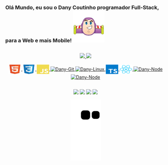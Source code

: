 ##
### Olá Mundo, eu sou o Dany Coutinho programador Full-Stack, para a Web e mais Mobile! <img height= "100" weight= "100" src="https://github.com/DanyCoutinho/DanyCoutinho/blob/main/EmojiBlitzBuzzLightyear-PowerUp.webp"/>

##
<div align="center">
  <a href="https://github.com/danycoutinho">
  <img height="167em" src="https://github-readme-stats.vercel.app/api?username=odanycoutinho&show_icons=true&theme=material-palenight&include_all_commits=true&count_private=true"/>
  <img height="167em" src="https://github-readme-stats.vercel.app/api/top-langs/?username=odanycoutinho&layout=compact&langs_count=7&theme=material-palenight"/>
</div>

<div align="center" style="display: inline_block"><br>
  <img align="center" alt="Dany-HTML" height="30" width="40" src="https://raw.githubusercontent.com/devicons/devicon/master/icons/html5/html5-original.svg">
  <img align="center" alt="Dany-CSS" height="30" width="40" src="https://raw.githubusercontent.com/devicons/devicon/master/icons/css3/css3-original.svg">
  <img align="center" alt="Dany-Js" height="30" width="40" src="https://raw.githubusercontent.com/devicons/devicon/master/icons/javascript/javascript-plain.svg">
  <img align="center" alt="Dany-Git" height="30" width="40" src="https://cdn.jsdelivr.net/gh/devicons/devicon/icons/git/git-original.svg"/>
  <img align="center" alt="Dany-Linux" height="30" width="40" src="https://cdn.jsdelivr.net/gh/devicons/devicon/icons/linux/linux-original.svg" />
  <img align="center" alt="Dany-Ts" height="30" width="40" src="https://raw.githubusercontent.com/devicons/devicon/master/icons/typescript/typescript-plain.svg">
  <img align="center" alt="Dany-React" height="30" width="40" src="https://raw.githubusercontent.com/devicons/devicon/master/icons/react/react-original.svg">
   <img align="center" alt="Dany-Node" height="30" width="40" src="https://cdn.jsdelivr.net/gh/devicons/devicon/icons/nodejs/nodejs-original.svg"/>
   <img align="center" alt="Dany-Node" height="30" width="40" src="https://cdn.jsdelivr.net/gh/devicons/devicon/icons/amazonwebservices/amazonwebservices-plain-wordmark.svg"/>
</div>

##
  
<div align="center"> 
  <a href="https://www.youtube.com/channel/UCGft1gbi5ohRg5dahl9mW1Q" target="_blank"><img src="https://img.shields.io/badge/YouTube-FF0000?style=for-the-badge&logo=youtube&logoColor=white" target="_blank"></a>
  <a href="https://instagram.com/dany.suico" target="_blank"><img src="https://img.shields.io/badge/-Instagram-%23E4405F?style=for-the-badge&logo=instagram&logoColor=white" target="_blank"></a>
  <a href = "mailto:odanycoutinho@gmail.com"><img src="https://img.shields.io/badge/-Gmail-%23333?style=for-the-badge&logo=gmail&logoColor=white" target="_blank"></a>
  <a href="https://www.linkedin.com/in/odanycoutinho" target="_blank"><img src="https://img.shields.io/badge/-LinkedIn-%230077B5?style=for-the-badge&logo=linkedin&logoColor=white" target="_blank"></a>
  
![Snake animation](https://github.com/danycoutinho/danycoutinho/blob/output/github-contribution-grid-snake.svg)
  
</div>
  
<!--
**DanyCoutinho/DanyCoutinho** is a ✨ _special_ ✨ repository because its `README.md` (this file) appears on your GitHub profile.

Here are some ideas to get you started:

- 🔭 I’m currently working on ...
- 🌱 I’m currently learning ...
- 👯 I’m looking to collaborate on ...
- 🤔 I’m looking for help with ...
- 💬 Ask me about ...
- 📫 How to reach me: ...
- 😄 Pronouns: ...
- ⚡ Fun fact: ...
-->
